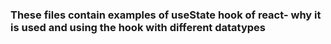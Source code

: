 ### These files contain examples of useState hook of react- why it is used and using the hook with different datatypes
